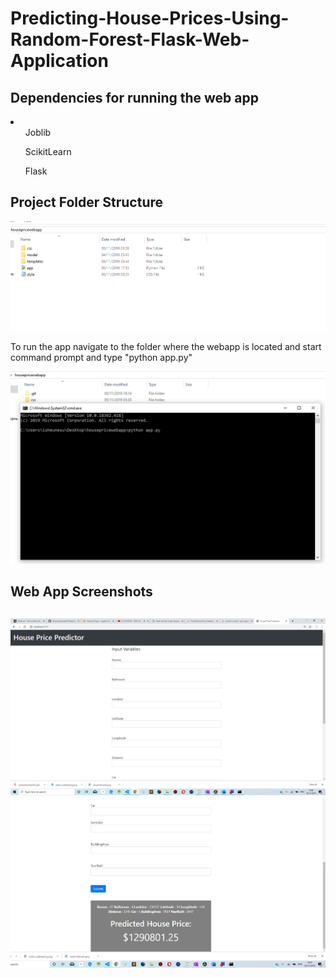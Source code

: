 # Predicting-House-Prices-Using-Random-Forest-Flask-Web-Application

<h2>Dependencies for running the web app</h2>

<li>
<ul>Joblib</ul>
<ul>ScikitLearn</ul>
<ul>Flask</ul>
</li>

<h2>Project Folder Structure</h2>

<img src="Screenshot1.png">

<p>To run the app navigate to the folder where the webapp is located and start command prompt and type "python app.py"</p>
<img src="Screenshot2.png">

<h2>Web App Screenshots<h2>
<img src="Screenshot3.png">
<img src="Screenshot4.png">
